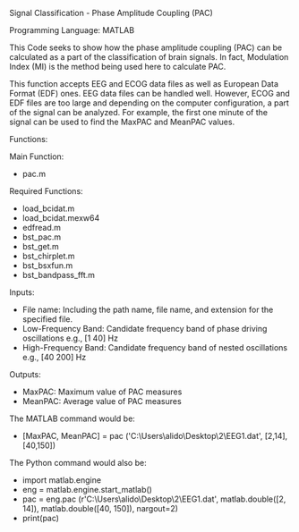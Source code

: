 Signal Classification - Phase Amplitude Coupling (PAC)


Programming Language: MATLAB

This Code seeks to show how the phase amplitude coupling (PAC) can be calculated as a part of the classification of brain signals. In fact, Modulation Index (MI) is the method being used here to calculate PAC.

This function accepts EEG and ECOG data files as well as European Data Format (EDF) ones. 
EEG data files can be handled well. However, ECOG and EDF files are too large and depending on the computer configuration, a part of the signal can be analyzed. For example, the first one minute of the signal can be used to find the MaxPAC and MeanPAC values.

Functions:

Main Function:
-	pac.m

Required Functions:
-	load_bcidat.m
-	load_bcidat.mexw64
-	edfread.m
-	bst_pac.m
-	bst_get.m
-	bst_chirplet.m
-	bst_bsxfun.m
-	bst_bandpass_fft.m

Inputs:
- File name: Including the path name, file name, and extension for the specified file.
- Low-Frequency Band: Candidate frequency band of phase driving oscillations e.g., [1 40] Hz
- High-Frequency Band: Candidate frequency band of nested oscillations e.g., [40 200] Hz

Outputs:
- MaxPAC: Maximum value of PAC measures
- MeanPAC: Average value of PAC measures

The MATLAB command would be:
-	[MaxPAC, MeanPAC] = pac ('C:\Users\alido\Desktop\2\EEG1.dat', [2,14], [40,150])

The Python command would also be:
-	import matlab.engine
- eng = matlab.engine.start_matlab()
- pac = eng.pac (r'C:\Users\alido\Desktop\2\EEG1.dat', matlab.double([2, 14]), matlab.double([40, 150]), nargout=2)
- print(pac)
